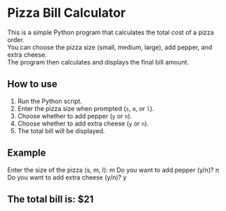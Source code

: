 # Pizza Bill Calculator

This is a simple Python program that calculates the total cost of a pizza order.  
You can choose the pizza size (small, medium, large), add pepper, and extra cheese.  
The program then calculates and displays the final bill amount.

## How to use

1. Run the Python script.
2. Enter the pizza size when prompted (`s`, `m`, or `l`).
3. Choose whether to add pepper (`y` or `n`).
4. Choose whether to add extra cheese (`y` or `n`).
5. The total bill will be displayed.

## Example
Enter the size of the pizza (s, m, l): m
Do you want to add pepper (y/n)? n
Do you want to add extra cheese (y/n)? y
## The total bill is: $21
